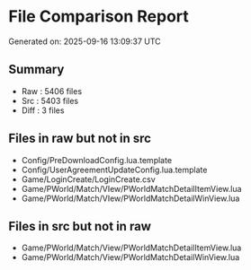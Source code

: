 # File Comparison Report

Generated on: 2025-09-16 13:09:37 UTC

## Summary

 - Raw   :     5406 files
 - Src   :     5403 files
 - Diff  :        3 files

## Files in raw but not in src

- Config/PreDownloadConfig.lua.template
- Config/UserAgreementUpdateConfig.lua.template
- Game/LoginCreate/LoginCreate.csv
- Game/PWorld/Match/VIew/PWorldMatchDetailItemView.lua
- Game/PWorld/Match/VIew/PWorldMatchDetailWinView.lua

## Files in src but not in raw

- Game/PWorld/Match/View/PWorldMatchDetailItemView.lua
- Game/PWorld/Match/View/PWorldMatchDetailWinView.lua

